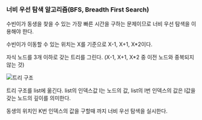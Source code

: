 ### 너비 우선 탐색 알고리즘(BFS, Breadth First Search)

수빈이가 동생을 찾을 수 있는 가장 빠른 시간을 구하는 문제이므로 너비 우선 탐색을 이용해야 한다.

수빈이가 이동할 수 있는 위치는 X를 기준으로 X-1, X+1, X\*2이다.

자식 노드를 3개 이하로 갖는 트리를 그린다. (X-1, X+1, X\*2 중 이전 노드와 중복되지 않는 것)

![트리 구조](https://img1.daumcdn.net/thumb/R1280x0/?scode=mtistory2&fname=https%3A%2F%2Fblog.kakaocdn.net%2Fdn%2FbSqr8h%2Fbtqx2TOmWM5%2Fom66GLkkc3rCkFNxKzrYlk%2Fimg.png)

트리 구조를 list에 옮긴다. list의 인덱스값 I는 노드의 값, list의 I번 인덱스의 값은 I값을 갖는 노드의 깊이를 의미한다.

동생의 위치인 K번 인덱스의 값을 구할때 까지 너비 우선 탐색을 실시한다.
